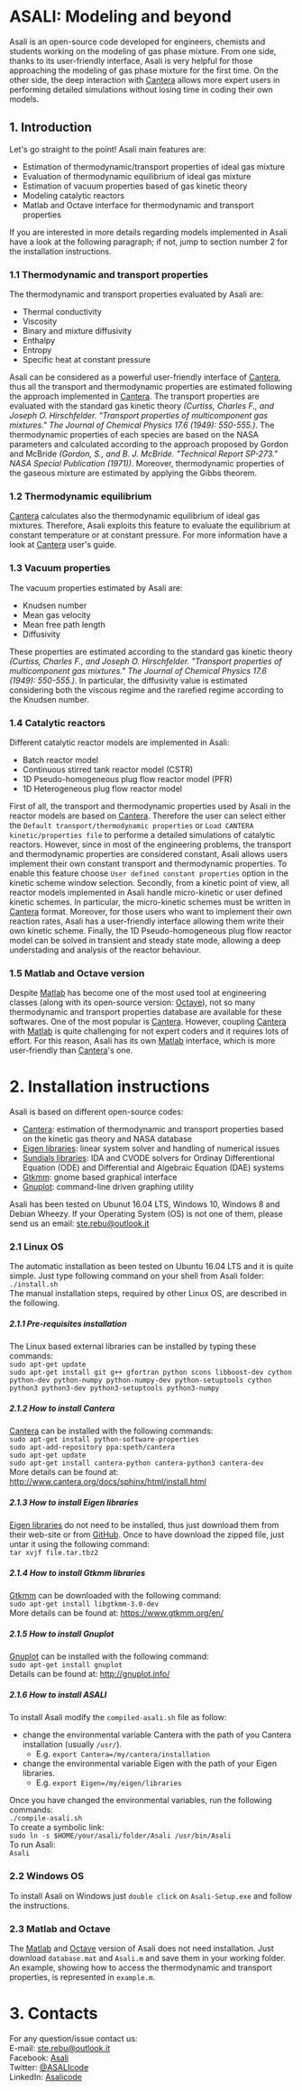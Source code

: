 # **ASALI: Modeling and beyond**
Asali is an open-source code developed for engineers, chemists and students working on the modeling of gas phase mixture. From one side, thanks to its user-friendly interface, Asali is very helpful for those approaching the modeling of gas phase mixture for the first time. On the other side, the deep interaction with [Cantera](https://www.cantera.org/docs/sphinx/html/index.html#)  allows more expert users in performing detailed simulations without losing time in coding their own models.
## **1. Introduction**
Let's go straight to the point! Asali main features are:
* Estimation of thermodynamic/transport properties of ideal gas mixture
* Evaluation of thermodynamic equilibrium of ideal gas mixture
* Estimation of vacuum properties based of gas kinetic theory
* Modeling catalytic reactors
* Matlab and Octave interface for thermodynamic and transport properties

If you are interested in  more details regarding models implemented in Asali have a look at the following paragraph; if not, jump to section number 2 for the installation instructions.
### 1.1 Thermodynamic and transport properties
The thermodynamic and transport properties evaluated by Asali are:
* Thermal conductivity
* Viscosity
* Binary and mixture diffusivity
* Enthalpy
* Entropy
* Specific heat at constant pressure

Asali can be considered as a powerful user-friendly interface of  [Cantera](https://www.cantera.org/docs/sphinx/html/index.html#), thus all the transport and thermodynamic properties are estimated following the approach implemented in  [Cantera](https://www.cantera.org/docs/sphinx/html/index.html#). The transport properties are evaluated with the standard gas kinetic theory *(Curtiss, Charles F., and Joseph O. Hirschfelder. "Transport properties of multicomponent gas mixtures." The Journal of Chemical Physics 17.6 (1949): 550-555.)*. The thermodynamic properties of each species are based on the NASA parameters and calculated according to the approach proposed by Gordon and McBride *(Gordon, S., and B. J. McBride. "Technical Report SP-273." NASA Special Publication (1971))*. Moreover, thermodynamic properties of the gaseous mixture are estimated by applying the Gibbs theorem.
### 1.2 Thermodynamic equilibrium
[Cantera](https://www.cantera.org/docs/sphinx/html/index.html#) calculates also the thermodynamic equilibrium of ideal gas mixtures. Therefore, Asali exploits this feature to evaluate the equilibrium at constant temperature or at constant pressure. For more information have a look at [Cantera](https://www.cantera.org/docs/sphinx/html/index.html#) user's guide.
### 1.3 Vacuum properties
The vacuum properties estimated by Asali are:
* Knudsen number
* Mean gas velocity
* Mean free path length
* Diffusivity

These properties are estimated according to the standard gas kinetic theory *(Curtiss, Charles F., and Joseph O. Hirschfelder. "Transport properties of multicomponent gas mixtures." The Journal of Chemical Physics 17.6 (1949): 550-555.)*. In particular, the diffusivity value is estimated considering both the viscous regime and the rarefied regime according to the Knudsen number.
### 1.4 Catalytic reactors
Different catalytic reactor models are implemented in Asali:
* Batch reactor model
* Continuous stirred tank reactor model (CSTR)
* 1D Pseudo-homogeneous plug flow reactor model (PFR)
* 1D Heterogeneous plug flow reactor model

First of all, the transport and thermodynamic properties used by Asali in the reactor models are based on [Cantera](https://www.cantera.org/docs/sphinx/html/index.html#). Therefore the user can select either the `Default transport/thermodynamic properties` or `Load CANTERA kinetic/properties file` to performe a detailed simulations of catalytic reactors. However, since in most of the engineering problems, the transport and thermodynamic properties are considered constant, Asali allows users implement their own constant transport and thermodynamic properties. To enable this feature choose `User defined constant properties` option in the kinetic scheme window selection.
Secondly, from a kinetic point of view, all reactor models implemented in Asali handle micro-kinetic or user defined kinetic schemes. In particular, the micro-kinetic schemes must be written in [Cantera](https://www.cantera.org/docs/sphinx/html/index.html#) format. Moreover, for those users who want to implement their own reaction rates, Asali has a user-friendly interface allowing them write their own kinetic scheme.
Finally, the 1D Pseudo-homogeneous plug flow reactor model can be solved in transient and steady state mode, allowing a deep understading and analysis of the reactor behaviour.
### 1.5 Matlab and Octave version
Despite [Matlab](https://it.mathworks.com/campaigns/products/trials.html?s_eid=ppc_29775072802&q=matlab) has become one of the most used tool at engineering classes (along with its open-source version: [Octave](https://www.gnu.org/software/octave/)), not so many thermodynamic and transport properties database are available for these softwares. One of the most popular is [Cantera](https://www.cantera.org/docs/sphinx/html/index.html#). However, coupling [Cantera](https://www.cantera.org/docs/sphinx/html/index.html#) with [Matlab](https://it.mathworks.com/campaigns/products/trials.html?s_eid=ppc_29775072802&q=matlab) is quite challenging for not expert coders and it requires lots of effort. For this reason, Asali has its own [Matlab](https://it.mathworks.com/campaigns/products/trials.html?s_eid=ppc_29775072802&q=matlab) interface, which is more user-friendly than [Cantera](https://www.cantera.org/docs/sphinx/html/index.html#)'s one.
# **2. Installation instructions**
Asali is based on different open-source codes:
* [Cantera](https://www.cantera.org/docs/sphinx/html/index.html#): estimation of thermodynamic and transport properties based on the kinetic gas theory and NASA database
* [Eigen libraries](http://eigen.tuxfamily.org/index.php?title=Main_Page): linear system solver and handling of numerical issues
* [Sundials libraries](https://computation.llnl.gov/projects/sundials): IDA and CVODE solvers for Ordinay Differentional Equation (ODE) and Differential and Algebraic Equation (DAE) systems
* [Gtkmm](https://www.gtkmm.org/en/): gnome based graphical interface
* [Gnuplot](http://www.gnuplot.info/): command-line driven graphing utility

Asali has been tested on Ubunut 16.04 LTS, Windows 10, Windows 8 and Debian Wheezy. If your Operating System (OS) is not one of them, please send us an email: ste.rebu@outlook.it

### 2.1 Linux OS
The automatic installation as been tested on Ubuntu 16.04 LTS and it is quite simple. Just type following command on your shell from Asali folder:  
`./install.sh`  
The manual installation steps, required by other Linux OS, are described in the following.
##### 2.1.1 Pre-requisites installation
The Linux based external libraries can be installed by typing these commands:  
`sudo apt-get update`  
`sudo apt-get install git g++ gfortran python scons libboost-dev cython python-dev python-numpy python-numpy-dev python-setuptools cython python3 python3-dev python3-setuptools python3-numpy`  

##### 2.1.2 How to install Cantera
[Cantera](https://www.cantera.org/docs/sphinx/html/index.html#) can be installed with the following commands:  
`sudo apt-get install python-software-properties`  
`sudo apt-add-repository ppa:speth/cantera`  
`sudo apt-get update`  
`sudo apt-get install cantera-python cantera-python3 cantera-dev`  
More details can be found at: http://www.cantera.org/docs/sphinx/html/install.html  

##### 2.1.3 How to install Eigen libraries
[Eigen libraries](http://eigen.tuxfamily.org/index.php?title=Main_Page) do not need to be installed, thus just download them from their web-site or from [GitHub](https://github.com/eigenteam/eigen-git-mirror.git). Once to have download the zipped file, just untar it using the following command:  
`tar xvjf file.tar.tbz2`  

##### 2.1.4 How to install Gtkmm libraries
[Gtkmm](https://www.gtkmm.org/en/) can be downloaded with the following command:  
`sudo apt-get install libgtkmm-3.0-dev`  
More details can be found at: https://www.gtkmm.org/en/  

##### 2.1.5 How to install Gnuplot
[Gnuplot](http://www.gnuplot.info/) can be installed with the following command:  
`sudo apt-get install gnuplot`  
Details can be found at: http://gnuplot.info/  

##### 2.1.6 How to install ASALI
To install Asali modify the `compiled-asali.sh` file as follow:  
* change the environmental variable Cantera with the path of you Cantera installation (usually `/usr/`).  
  * E.g. `export Cantera=/my/cantera/installation`  
* change the environmental variable Eigen with the path of your Eigen libraries.  
  * E.g. `export Eigen=/my/eigen/libraries`  

Once you have changed the environmental variables, run the following commands:  
`./compile-asali.sh`  
To create a symbolic link:  
`sudo ln -s $HOME/your/asali/folder/Asali /usr/bin/Asali`  
To run Asali:  
`Asali`  
### 2.2 Windows OS
To install Asali on Windows just `double click` on `Asali-Setup.exe` and follow the instructions.  

### 2.3 Matlab and Octave
The [Matlab](https://it.mathworks.com/campaigns/products/trials.html?s_eid=ppc_29775072802&q=matlab) and [Octave](https://www.gnu.org/software/octave/) version of Asali does not need installation. Just download `database.mat` and `Asali.m` and save them in your working folder. An example, showing how to access the thermodynamic and transport properties, is represented in `example.m`.
# 3. Contacts
For any question/issue contact us:  
E-mail: ste.rebu@outlook.it  
Facebook: [Asali](https://www.facebook.com/ASALIcode/)  
Twitter: [@ASALIcode](https://twitter.com/ASALIcode)  
LinkedIn: [Asalicode](https://www.linkedin.com/company/asalicode)  

